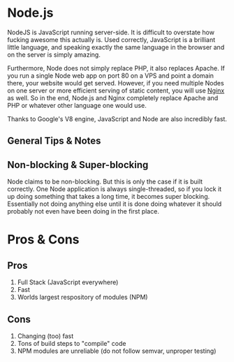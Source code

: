 # Node.js

NodeJS is JavaScript running server-side. It is difficult to overstate how
fucking awesome this actually is. Used correctly, JavaScript is a brilliant
little language, and speaking exactly the same language in the browser and on
the server is simply amazing.

Furthermore, Node does not simply replace PHP, it also replaces Apache. If you
run a single Node web app on port 80 on a VPS and point a domain there, your
website would get served. However, if you need multiple Nodes on one server or
more efficient serving of static content, you will use
[Nginx](../deploying/nginx.md) as well. So in the end, Node.js and Nginx
completely replace Apache and PHP or whatever other language one would use.

Thanks to Google's V8 engine, JavaScript and Node are also incredibly fast.

## General Tips & Notes

## Non-blocking & Super-blocking

Node claims to be non-blocking. But this is only the case if it is built
correctly. One Node application is always single-threaded, so if you lock it up
doing something that takes a long time, it becomes super blocking. Essentially
not doing anything else until it is done doing whatever it should probably not
even have been doing in the first place.

# Pros & Cons

## Pros

1. Full Stack (JavaScript everywhere)
2. Fast
3. Worlds largest respository of modules (NPM)

## Cons

1. Changing (too) fast
2. Tons of build steps to "compile" code
3. NPM modules are unreliable (do not follow semvar, unproper testing)
